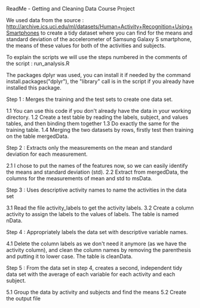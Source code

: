 ReadMe - Getting and Cleaning Data Course Project

We used data from the source :
http://archive.ics.uci.edu/ml/datasets/Human+Activity+Recognition+Using+Smartphones
to create a tidy dataset where you can find for the means and standard deviation
of the accelerometer of Samsung Galaxy S smartphone, the means of these values
for both of the activities and subjects.

To explain the scripts we will use the steps numbered in the comments of the
script : run_analysis.R

The packages dplyr was used, you can install it if needed by the command
install.packages("dplyr"), the "library" call is in the script if you already
have installed this package.

Step 1 : Merges the training and the test sets to create one data set.

1.1 You can use this code if you don't already have the data in your working directory.
1.2 Create a test table by reading the labels, subject, and values tables, and
then binding them together
1.3 Do exactly the same for the training table.
1.4 Merging the two datasets by rows, firstly test then training on the table
mergedData.

Step 2 : Extracts only the measurements on the mean and standard deviation for
each measurement.

2.1  I chose to put the names of the features now, so we can easily identify
the means and standard deviation (std).
2.2 Extract from mergedData, the columns for the measurements of mean and
std to msData.

Step 3 : Uses descriptive activity names to name the activities in the data set

3.1 Read the file activity_labels to get the activity labels.
3.2 Create a column activity to assign the labels to the values of labels. The
table is named nData.

Step 4 : Appropriately labels the data set with descriptive variable names.

4.1 Delete the column labels as we don't need it anymore (as we have the
activity column), and clean the column names by removing the parenthesis and
putting it to lower case. The table is cleanData.

Step 5 : From the data set in step 4, creates a second, independent tidy data
 set with the average of each variable for each activity and each subject.

5.1 Group the data by activity and subjects and find the means
5.2 Create the output file